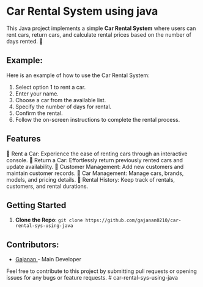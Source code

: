 

# Car Rental System using java

This Java project implements a simple **Car Rental System** where users can rent cars, return cars, and calculate rental prices based on the number of days rented. 🌟


## Example:

Here is an example of how to use the Car Rental System:

1. Select option 1 to rent a car.
2. Enter your name.
3. Choose a car from the available list.
4. Specify the number of days for rental.
5. Confirm the rental.
6. Follow the on-screen instructions to complete the rental process.


## Features

🚀 Rent a Car: Experience the ease of renting cars through an interactive console.
🔁 Return a Car: Effortlessly return previously rented cars and update availability.
👥 Customer Management: Add new customers and maintain customer records.
🚗 Car Management: Manage cars, brands, models, and pricing details.
📝 Rental History: Keep track of rentals, customers, and rental durations.



## Getting Started

1. **Clone the Repo**: `git clone https://github.com/gajanan0210/car-rental-sys-using-java`



## Contributors:

- [ Gajanan ](https://github.com/gajanan0210) - Main Developer

Feel free to contribute to this project by submitting pull requests or opening issues for any bugs or feature requests.
#   c a r - r e n t a l - s y s - u s i n g - j a v a  
 